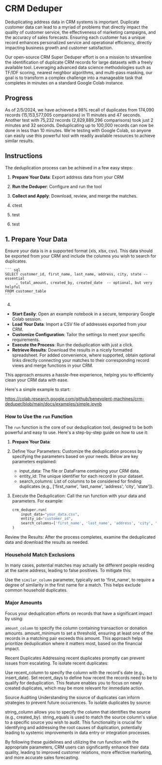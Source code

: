 # CRM Deduper

Deduplicating address data in CRM systems is important. Duplicate customer data can lead to a myriad of problems that directly impact the quality of customer service, the effectiveness of marketing campaigns, and the accuracy of sales forecasts. Ensuring each customer has a unique record enhances personalized service and operational efficiency, directly impacting business growth and customer satisfaction. 

Our open-source CRM Super Deduper effort is on a mission to streamline the identification of duplicate CRM records for large datasets with a freely available tool.  Leveraging advanced data science methodologies such as TF/IDF scoring, nearest neighbor algorithms, and multi-pass masking, our goal is to transform a complex challenge into a manageable task that completes in minutes on a standard Google Colab instance. 

## Progress 
As of 2/5/2024, we have achieved a 98% recall of duplicates from 174,090 records (15,153,577,005 comparisons) in 11 minutes and 47 seconds. Another test with 75,232 records (2,829,889,296 comparisons) took just 2 minutes and 32 seconds. Deduplicating up to 100,000 records can now be done in less than 10 minutes. We're testing with Google Colab, so anyone can easily use this powerful tool with readily available resources to achieve similar results.

## Instructions
The deduplication process can be achieved in a few easy steps:

1. **Prepare Your Data**: Export address data from your CRM
2. **Run the Deduper**: Configure and run the tool
3. **Collect and Apply**: Download, review, and merge the matches.

1. ctest
2. test
3. test

## 1. Prepare Your Data

Ensure your data is in a supported format (xls, xlsx, csv). This data should be exported from your CRM and include the columns you wish to search for duplicates.

    ``` sql
    SELECT customer_id, first_name, last_name, address, city, state -- essential
         , total_amount, created_by, created_date  -- optional, but very helpful
    FROM customer_table
    ```

4. 
* **Start Easily**: Open an example notebook in a secure, temporary Google Colab session.
* **Load Your Data**: Import a CSV file of addresses exported from your CRM.
* **Customize Configuration**: Tailor the settings to meet your specific requirements.
* **Execute the Process**: Run the deduplication with just a click.
* **Retrieve Results**: Download the results in a nicely formatted spreadsheet. For added convenience, where supported, obtain optional links directly connecting your matches to their corresponding record views and merge functions in your CRM.

This approach ensures a hassle-free experience, helping you to efficiently clean your CRM data with ease.

Here's a simple example to start: 

https://colab.research.google.com/github/benevolent-machines/crm-deduper/blob/main/docs/examples/simple.ipynb

### How to Use the `run` Function

The `run` function is the core of our deduplication tool, designed to be both powerful and easy to use. Here's a step-by-step guide on how to use it:

1. **Prepare Your Data**: 
    
2. Define Your Parameters: Customize the deduplication process by specifying the parameters based on your needs. Below are key parameters explained:

    * input_data: The file or DataFrame containing your CRM data.
    * entity_id: The unique identifier for each record in your dataset.
    * search_columns: List of columns to be considered for finding duplicates (e.g., ['first_name', 'last_name', 'address', 'city', 'state']).

3. Execute the Deduplication: Call the run function with your data and parameters. For example:

    ``` python
    crm_deduper.run(
        input_data="your_data.csv",
        entity_id="customer_id",
        search_columns=['first_name', 'last_name', 'address', 'city', 'state'],
    )
    ```
Review the Results: After the process completes, examine the deduplicated data and download the results as needed.

### Household Match Exclusions
In many cases, potential matches may actually be different people residing at the same address, leading to false positives. To mitigate this:

Use the `similar_column` parameter, typically set to 'first_name', to require a degree of similarity in the first name for a match. This helps exclude common household duplicates.

### Major Amounts
Focus your deduplication efforts on records that have a significant impact by using:

`amount_column` to specify the column containing transaction or donation amounts.
amount_minimum to set a threshold, ensuring at least one of the records in a matching pair exceeds this amount.
This approach helps prioritize deduplication where it matters most, based on the financial impact.

Recent Duplicates
Addressing recent duplicates promptly can prevent issues from escalating. To isolate recent duplicates:

Use recent_column to specify the column with the record's date (e.g., insert_date).
Set recent_days to define how recent the records need to be to qualify for deduplication.
This feature enables you to focus on newly created duplicates, which may be more relevant for immediate action.

Source Auditing
Understanding the source of duplicates can inform strategies to prevent future occurrences. To isolate duplicates by source:

string_column allows you to specify the column that identifies the source (e.g., created_by).
string_equals is used to match the source column's value to a specific source you wish to audit.
This functionality is crucial for identifying and addressing the root causes of duplication, potentially leading to systemic improvements in data entry or integration processes.

By following these guidelines and utilizing the run function with the appropriate parameters, CRM users can significantly enhance their data quality, leading to improved customer relations, more effective marketing, and more accurate sales forecasting.

